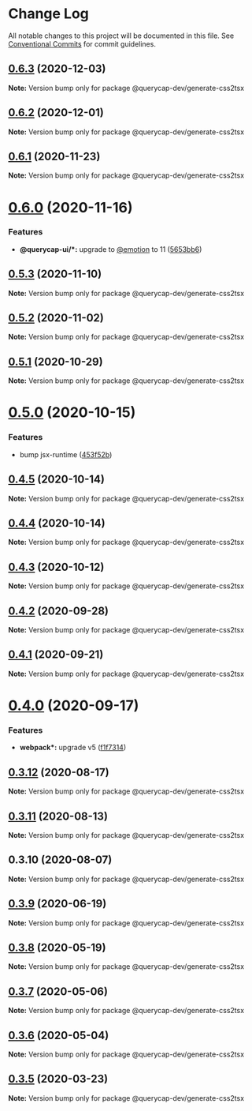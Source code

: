 # Change Log

All notable changes to this project will be documented in this file.
See [Conventional Commits](https://conventionalcommits.org) for commit guidelines.

## [0.6.3](https://github.com/querycap/webappkit/compare/@querycap-dev/generate-css2tsx@0.6.2...@querycap-dev/generate-css2tsx@0.6.3) (2020-12-03)

**Note:** Version bump only for package @querycap-dev/generate-css2tsx





## [0.6.2](https://github.com/querycap/webappkit/compare/@querycap-dev/generate-css2tsx@0.6.1...@querycap-dev/generate-css2tsx@0.6.2) (2020-12-01)

**Note:** Version bump only for package @querycap-dev/generate-css2tsx





## [0.6.1](https://github.com/querycap/webappkit/compare/@querycap-dev/generate-css2tsx@0.6.0...@querycap-dev/generate-css2tsx@0.6.1) (2020-11-23)

**Note:** Version bump only for package @querycap-dev/generate-css2tsx





# [0.6.0](https://github.com/querycap/webappkit/compare/@querycap-dev/generate-css2tsx@0.5.3...@querycap-dev/generate-css2tsx@0.6.0) (2020-11-16)


### Features

* **@querycap-ui/*:** upgrade to [@emotion](https://github.com/emotion) to 11 ([5653bb6](https://github.com/querycap/webappkit/commit/5653bb63579fd592382fa4dd2ee709a838f6e944))





## [0.5.3](https://github.com/querycap/webappkit/compare/@querycap-dev/generate-css2tsx@0.5.2...@querycap-dev/generate-css2tsx@0.5.3) (2020-11-10)

**Note:** Version bump only for package @querycap-dev/generate-css2tsx





## [0.5.2](https://github.com/querycap/webappkit/compare/@querycap-dev/generate-css2tsx@0.5.1...@querycap-dev/generate-css2tsx@0.5.2) (2020-11-02)

**Note:** Version bump only for package @querycap-dev/generate-css2tsx





## [0.5.1](https://github.com/querycap/webappkit/compare/@querycap-dev/generate-css2tsx@0.5.0...@querycap-dev/generate-css2tsx@0.5.1) (2020-10-29)

**Note:** Version bump only for package @querycap-dev/generate-css2tsx

# [0.5.0](https://github.com/querycap/webappkit/compare/@querycap-dev/generate-css2tsx@0.4.5...@querycap-dev/generate-css2tsx@0.5.0) (2020-10-15)

### Features

- bump jsx-runtime ([453f52b](https://github.com/querycap/webappkit/commit/453f52b4a7b0e0f987de76da08c9bbb4d39802f8))

## [0.4.5](https://github.com/querycap/webappkit/compare/@querycap-dev/generate-css2tsx@0.4.4...@querycap-dev/generate-css2tsx@0.4.5) (2020-10-14)

**Note:** Version bump only for package @querycap-dev/generate-css2tsx

## [0.4.4](https://github.com/querycap/webappkit/compare/@querycap-dev/generate-css2tsx@0.4.3...@querycap-dev/generate-css2tsx@0.4.4) (2020-10-14)

**Note:** Version bump only for package @querycap-dev/generate-css2tsx

## [0.4.3](https://github.com/querycap/webappkit/compare/@querycap-dev/generate-css2tsx@0.4.2...@querycap-dev/generate-css2tsx@0.4.3) (2020-10-12)

**Note:** Version bump only for package @querycap-dev/generate-css2tsx

## [0.4.2](https://github.com/querycap/webappkit/compare/@querycap-dev/generate-css2tsx@0.4.1...@querycap-dev/generate-css2tsx@0.4.2) (2020-09-28)

**Note:** Version bump only for package @querycap-dev/generate-css2tsx

## [0.4.1](https://github.com/querycap/webappkit/compare/@querycap-dev/generate-css2tsx@0.4.0...@querycap-dev/generate-css2tsx@0.4.1) (2020-09-21)

**Note:** Version bump only for package @querycap-dev/generate-css2tsx

# [0.4.0](https://github.com/querycap/webappkit/compare/@querycap-dev/generate-css2tsx@0.3.12...@querycap-dev/generate-css2tsx@0.4.0) (2020-09-17)

### Features

- **webpack\*:** upgrade v5 ([f1f7314](https://github.com/querycap/webappkit/commit/f1f731455891400904d64eb44ebf3a94d8f414cb))

## [0.3.12](https://github.com/querycap/webappkit/compare/@querycap-dev/generate-css2tsx@0.3.11...@querycap-dev/generate-css2tsx@0.3.12) (2020-08-17)

**Note:** Version bump only for package @querycap-dev/generate-css2tsx

## [0.3.11](https://github.com/querycap/webappkit/compare/@querycap-dev/generate-css2tsx@0.3.10...@querycap-dev/generate-css2tsx@0.3.11) (2020-08-13)

**Note:** Version bump only for package @querycap-dev/generate-css2tsx

## 0.3.10 (2020-08-07)

**Note:** Version bump only for package @querycap-dev/generate-css2tsx

## [0.3.9](https://github.com/querycap/devkit/compare/@querycap-dev/generate-css2tsx@0.3.8...@querycap-dev/generate-css2tsx@0.3.9) (2020-06-19)

**Note:** Version bump only for package @querycap-dev/generate-css2tsx

## [0.3.8](https://github.com/querycap/devkit/compare/@querycap-dev/generate-css2tsx@0.3.7...@querycap-dev/generate-css2tsx@0.3.8) (2020-05-19)

**Note:** Version bump only for package @querycap-dev/generate-css2tsx

## [0.3.7](https://github.com/querycap/devkit/compare/@querycap-dev/generate-css2tsx@0.3.6...@querycap-dev/generate-css2tsx@0.3.7) (2020-05-06)

**Note:** Version bump only for package @querycap-dev/generate-css2tsx

## [0.3.6](https://github.com/querycap/devkit/compare/@querycap-dev/generate-css2tsx@0.3.5...@querycap-dev/generate-css2tsx@0.3.6) (2020-05-04)

**Note:** Version bump only for package @querycap-dev/generate-css2tsx

## [0.3.5](https://github.com/querycap/devkit/compare/@querycap-dev/generate-css2tsx@0.3.4...@querycap-dev/generate-css2tsx@0.3.5) (2020-03-23)

**Note:** Version bump only for package @querycap-dev/generate-css2tsx
